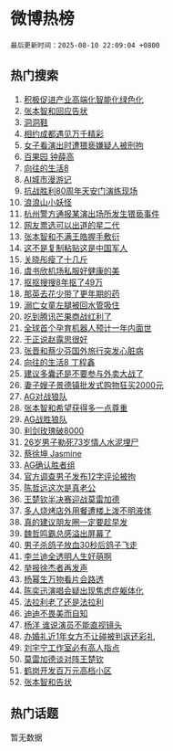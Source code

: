 # 微博热榜

`最后更新时间：2025-08-10 22:09:04 +0800`

## 热门搜索

1. [积极促进产业高端化智能化绿色化](https://m.weibo.cn/search?containerid=100103type%3D1%26t%3D10%26q%3D%23%E7%A7%AF%E6%9E%81%E4%BF%83%E8%BF%9B%E4%BA%A7%E4%B8%9A%E9%AB%98%E7%AB%AF%E5%8C%96%E6%99%BA%E8%83%BD%E5%8C%96%E7%BB%BF%E8%89%B2%E5%8C%96%23&stream_entry_id=51&isnewpage=1&extparam=seat%3D1%26pos%3D0%26cate%3D10103%26stream_entry_id%3D51%26filter_type%3Drealtimehot%26q%3D%2523%25E7%25A7%25AF%25E6%259E%2581%25E4%25BF%2583%25E8%25BF%259B%25E4%25BA%25A7%25E4%25B8%259A%25E9%25AB%2598%25E7%25AB%25AF%25E5%258C%2596%25E6%2599%25BA%25E8%2583%25BD%25E5%258C%2596%25E7%25BB%25BF%25E8%2589%25B2%25E5%258C%2596%2523%26dgr%3D0%26c_type%3D51%26display_time%3D1754834943%26pre_seqid%3D17548349431860521583138)
1. [张本智和回应告状](https://m.weibo.cn/search?containerid=100103type%3D1%26t%3D10%26q%3D%23%E5%BC%A0%E6%9C%AC%E6%99%BA%E5%92%8C%E5%9B%9E%E5%BA%94%E5%91%8A%E7%8A%B6%23&stream_entry_id=31&isnewpage=1&extparam=seat%3D1%26flag%3D2%26cate%3D5001%26band_rank%3D1%26stream_entry_id%3D31%26lcate%3D5001%26c_type%3D31%26pos%3D0%26filter_type%3Drealtimehot%26q%3D%2523%25E5%25BC%25A0%25E6%259C%25AC%25E6%2599%25BA%25E5%2592%258C%25E5%259B%259E%25E5%25BA%2594%25E5%2591%258A%25E7%258A%25B6%2523%26dgr%3D0%26realpos%3D1%26display_time%3D1754834943%26pre_seqid%3D17548349431860521583138)
1. [洞洞鞋](https://m.weibo.cn/search?containerid=100103type%3D1%26t%3D10%26q%3D%E6%B4%9E%E6%B4%9E%E9%9E%8B&stream_entry_id=31&isnewpage=1&extparam=seat%3D1%26flag%3D2%26cate%3D5001%26band_rank%3D2%26stream_entry_id%3D31%26lcate%3D5001%26c_type%3D31%26pos%3D1%26filter_type%3Drealtimehot%26q%3D%25E6%25B4%259E%25E6%25B4%259E%25E9%259E%258B%26dgr%3D0%26realpos%3D2%26display_time%3D1754834943%26pre_seqid%3D17548349431860521583138)
1. [相约成都遇见万千精彩](https://m.weibo.cn/search?containerid=100103type%3D1%26t%3D10%26q%3D%23%E7%9B%B8%E7%BA%A6%E6%88%90%E9%83%BD%E9%81%87%E8%A7%81%E4%B8%87%E5%8D%83%E7%B2%BE%E5%BD%A9%23&stream_entry_id=31&isnewpage=1&extparam=seat%3D1%26flag%3D0%26cate%3D5001%26band_rank%3D3%26stream_entry_id%3D31%26lcate%3D5001%26c_type%3D31%26pos%3D2%26filter_type%3Drealtimehot%26q%3D%2523%25E7%259B%25B8%25E7%25BA%25A6%25E6%2588%2590%25E9%2583%25BD%25E9%2581%2587%25E8%25A7%2581%25E4%25B8%2587%25E5%258D%2583%25E7%25B2%25BE%25E5%25BD%25A9%2523%26dgr%3D0%26realpos%3D3%26display_time%3D1754834943%26pre_seqid%3D17548349431860521583138)
1. [女子看演出时遭猥亵嫌疑人被刑拘](https://m.weibo.cn/search?containerid=100103type%3D1%26t%3D10%26q%3D%23%E5%A5%B3%E5%AD%90%E7%9C%8B%E6%BC%94%E5%87%BA%E6%97%B6%E9%81%AD%E7%8C%A5%E4%BA%B5%E5%AB%8C%E7%96%91%E4%BA%BA%E8%A2%AB%E5%88%91%E6%8B%98%23&stream_entry_id=31&isnewpage=1&extparam=seat%3D1%26flag%3D0%26cate%3D5001%26band_rank%3D4%26stream_entry_id%3D31%26lcate%3D5001%26c_type%3D31%26pos%3D3%26filter_type%3Drealtimehot%26q%3D%2523%25E5%25A5%25B3%25E5%25AD%2590%25E7%259C%258B%25E6%25BC%2594%25E5%2587%25BA%25E6%2597%25B6%25E9%2581%25AD%25E7%258C%25A5%25E4%25BA%25B5%25E5%25AB%258C%25E7%2596%2591%25E4%25BA%25BA%25E8%25A2%25AB%25E5%2588%2591%25E6%258B%2598%2523%26dgr%3D0%26realpos%3D4%26display_time%3D1754834943%26pre_seqid%3D17548349431860521583138)
1. [百果园 钟薛高](https://m.weibo.cn/search?containerid=100103type%3D1%26t%3D10%26q%3D%E7%99%BE%E6%9E%9C%E5%9B%AD+%E9%92%9F%E8%96%9B%E9%AB%98&stream_entry_id=31&isnewpage=1&extparam=seat%3D1%26flag%3D0%26cate%3D5001%26band_rank%3D5%26stream_entry_id%3D31%26lcate%3D5001%26c_type%3D31%26pos%3D4%26filter_type%3Drealtimehot%26q%3D%25E7%2599%25BE%25E6%259E%259C%25E5%259B%25AD%2520%25E9%2592%259F%25E8%2596%259B%25E9%25AB%2598%26dgr%3D0%26realpos%3D5%26display_time%3D1754834943%26pre_seqid%3D17548349431860521583138)
1. [向往的生活8](https://m.weibo.cn/search?containerid=100103type%3D1%26t%3D10%26q%3D%23%E5%90%91%E5%BE%80%E7%9A%84%E7%94%9F%E6%B4%BB8%23&stream_entry_id=31&isnewpage=1&extparam=seat%3D1%26flag%3D0%26cate%3D5001%26band_rank%3D6%26stream_entry_id%3D31%26lcate%3D5001%26c_type%3D31%26pos%3D5%26filter_type%3Drealtimehot%26q%3D%2523%25E5%2590%2591%25E5%25BE%2580%25E7%259A%2584%25E7%2594%259F%25E6%25B4%25BB8%2523%26dgr%3D0%26realpos%3D6%26display_time%3D1754834943%26pre_seqid%3D17548349431860521583138)
1. [AI城市漫游记](https://m.weibo.cn/search?containerid=100103type%3D1%26t%3D10%26q%3D%23AI%E5%9F%8E%E5%B8%82%E6%BC%AB%E6%B8%B8%E8%AE%B0%23&stream_entry_id=31&isnewpage=1&extparam=seat%3D1%26adid%3D296313%26cate%3D5001%26band_rank%3D7%26stream_entry_id%3D31%26is_ad_pos%3D1%26lcate%3D5001%26pos%3D6%26filter_type%3Drealtimehot%26q%3D%2523AI%25E5%259F%258E%25E5%25B8%2582%25E6%25BC%25AB%25E6%25B8%25B8%25E8%25AE%25B0%2523%26dgr%3D0%26c_type%3D31%26display_time%3D1754834943%26pre_seqid%3D17548349431860521583138)
1. [抗战胜利80周年天安门演练现场](https://m.weibo.cn/search?containerid=100103type%3D1%26t%3D10%26q%3D%23%E6%8A%97%E6%88%98%E8%83%9C%E5%88%A980%E5%91%A8%E5%B9%B4%E5%A4%A9%E5%AE%89%E9%97%A8%E6%BC%94%E7%BB%83%E7%8E%B0%E5%9C%BA%23&stream_entry_id=31&isnewpage=1&extparam=seat%3D1%26flag%3D0%26cate%3D5001%26band_rank%3D7%26stream_entry_id%3D31%26lcate%3D5001%26c_type%3D31%26pos%3D7%26filter_type%3Drealtimehot%26q%3D%2523%25E6%258A%2597%25E6%2588%2598%25E8%2583%259C%25E5%2588%25A980%25E5%2591%25A8%25E5%25B9%25B4%25E5%25A4%25A9%25E5%25AE%2589%25E9%2597%25A8%25E6%25BC%2594%25E7%25BB%2583%25E7%258E%25B0%25E5%259C%25BA%2523%26dgr%3D0%26realpos%3D7%26display_time%3D1754834943%26pre_seqid%3D17548349431860521583138)
1. [浪浪山小妖怪](https://m.weibo.cn/search?containerid=100103type%3D1%26t%3D10%26q%3D%23%E6%B5%AA%E6%B5%AA%E5%B1%B1%E5%B0%8F%E5%A6%96%E6%80%AA%23&stream_entry_id=31&isnewpage=1&extparam=seat%3D1%26flag%3D0%26cate%3D5001%26band_rank%3D8%26stream_entry_id%3D31%26lcate%3D5001%26c_type%3D31%26pos%3D8%26filter_type%3Drealtimehot%26q%3D%2523%25E6%25B5%25AA%25E6%25B5%25AA%25E5%25B1%25B1%25E5%25B0%258F%25E5%25A6%2596%25E6%2580%25AA%2523%26dgr%3D0%26realpos%3D8%26display_time%3D1754834943%26pre_seqid%3D17548349431860521583138)
1. [杭州警方通报某演出场所发生猥亵事件](https://m.weibo.cn/search?containerid=100103type%3D1%26t%3D10%26q%3D%23%E6%9D%AD%E5%B7%9E%E8%AD%A6%E6%96%B9%E9%80%9A%E6%8A%A5%E6%9F%90%E6%BC%94%E5%87%BA%E5%9C%BA%E6%89%80%E5%8F%91%E7%94%9F%E7%8C%A5%E4%BA%B5%E4%BA%8B%E4%BB%B6%23&stream_entry_id=31&isnewpage=1&extparam=seat%3D1%26flag%3D0%26cate%3D5001%26band_rank%3D9%26stream_entry_id%3D31%26lcate%3D5001%26c_type%3D31%26pos%3D9%26filter_type%3Drealtimehot%26q%3D%2523%25E6%259D%25AD%25E5%25B7%259E%25E8%25AD%25A6%25E6%2596%25B9%25E9%2580%259A%25E6%258A%25A5%25E6%259F%2590%25E6%25BC%2594%25E5%2587%25BA%25E5%259C%25BA%25E6%2589%2580%25E5%258F%2591%25E7%2594%259F%25E7%258C%25A5%25E4%25BA%25B5%25E4%25BA%258B%25E4%25BB%25B6%2523%26dgr%3D0%26realpos%3D9%26display_time%3D1754834943%26pre_seqid%3D17548349431860521583138)
1. [网友票选可以出道的星二代](https://m.weibo.cn/search?containerid=100103type%3D1%26t%3D10%26q%3D%23%E7%BD%91%E5%8F%8B%E7%A5%A8%E9%80%89%E5%8F%AF%E4%BB%A5%E5%87%BA%E9%81%93%E7%9A%84%E6%98%9F%E4%BA%8C%E4%BB%A3%23&stream_entry_id=31&isnewpage=1&extparam=seat%3D1%26flag%3D0%26cate%3D5001%26band_rank%3D10%26stream_entry_id%3D31%26lcate%3D5001%26c_type%3D31%26pos%3D10%26filter_type%3Drealtimehot%26q%3D%2523%25E7%25BD%2591%25E5%258F%258B%25E7%25A5%25A8%25E9%2580%2589%25E5%258F%25AF%25E4%25BB%25A5%25E5%2587%25BA%25E9%2581%2593%25E7%259A%2584%25E6%2598%259F%25E4%25BA%258C%25E4%25BB%25A3%2523%26dgr%3D0%26realpos%3D10%26display_time%3D1754834943%26pre_seqid%3D17548349431860521583138)
1. [张本智和不满王皓握手敷衍](https://m.weibo.cn/search?containerid=100103type%3D1%26t%3D10%26q%3D%E5%BC%A0%E6%9C%AC%E6%99%BA%E5%92%8C%E4%B8%8D%E6%BB%A1%E7%8E%8B%E7%9A%93%E6%8F%A1%E6%89%8B%E6%95%B7%E8%A1%8D&stream_entry_id=31&isnewpage=1&extparam=seat%3D1%26flag%3D2%26cate%3D5001%26band_rank%3D11%26stream_entry_id%3D31%26lcate%3D5001%26c_type%3D31%26pos%3D11%26filter_type%3Drealtimehot%26q%3D%25E5%25BC%25A0%25E6%259C%25AC%25E6%2599%25BA%25E5%2592%258C%25E4%25B8%258D%25E6%25BB%25A1%25E7%258E%258B%25E7%259A%2593%25E6%258F%25A1%25E6%2589%258B%25E6%2595%25B7%25E8%25A1%258D%26dgr%3D0%26realpos%3D11%26display_time%3D1754834943%26pre_seqid%3D17548349431860521583138)
1. [这不是复制粘贴这是中国军人](https://m.weibo.cn/search?containerid=100103type%3D1%26t%3D10%26q%3D%23%E8%BF%99%E4%B8%8D%E6%98%AF%E5%A4%8D%E5%88%B6%E7%B2%98%E8%B4%B4%E8%BF%99%E6%98%AF%E4%B8%AD%E5%9B%BD%E5%86%9B%E4%BA%BA%23&stream_entry_id=31&isnewpage=1&extparam=seat%3D1%26flag%3D0%26cate%3D5001%26band_rank%3D12%26stream_entry_id%3D31%26lcate%3D5001%26c_type%3D31%26pos%3D12%26filter_type%3Drealtimehot%26q%3D%2523%25E8%25BF%2599%25E4%25B8%258D%25E6%2598%25AF%25E5%25A4%258D%25E5%2588%25B6%25E7%25B2%2598%25E8%25B4%25B4%25E8%25BF%2599%25E6%2598%25AF%25E4%25B8%25AD%25E5%259B%25BD%25E5%2586%259B%25E4%25BA%25BA%2523%26dgr%3D0%26realpos%3D12%26display_time%3D1754834943%26pre_seqid%3D17548349431860521583138)
1. [关晓彤瘦了十几斤](https://m.weibo.cn/search?containerid=100103type%3D1%26t%3D10%26q%3D%23%E5%85%B3%E6%99%93%E5%BD%A4%E7%98%A6%E4%BA%86%E5%8D%81%E5%87%A0%E6%96%A4%23&stream_entry_id=31&isnewpage=1&extparam=seat%3D1%26flag%3D2%26cate%3D5001%26band_rank%3D13%26stream_entry_id%3D31%26lcate%3D5001%26c_type%3D31%26pos%3D13%26filter_type%3Drealtimehot%26q%3D%2523%25E5%2585%25B3%25E6%2599%2593%25E5%25BD%25A4%25E7%2598%25A6%25E4%25BA%2586%25E5%258D%2581%25E5%2587%25A0%25E6%2596%25A4%2523%26dgr%3D0%26realpos%3D13%26display_time%3D1754834943%26pre_seqid%3D17548349431860521583138)
1. [虞书欣机场私服好健康的美](https://m.weibo.cn/search?containerid=100103type%3D1%26t%3D10%26q%3D%E8%99%9E%E4%B9%A6%E6%AC%A3%E6%9C%BA%E5%9C%BA%E7%A7%81%E6%9C%8D%E5%A5%BD%E5%81%A5%E5%BA%B7%E7%9A%84%E7%BE%8E&stream_entry_id=31&isnewpage=1&extparam=seat%3D1%26flag%3D1%26cate%3D5001%26band_rank%3D14%26stream_entry_id%3D31%26lcate%3D5001%26c_type%3D31%26pos%3D14%26filter_type%3Drealtimehot%26q%3D%25E8%2599%259E%25E4%25B9%25A6%25E6%25AC%25A3%25E6%259C%25BA%25E5%259C%25BA%25E7%25A7%2581%25E6%259C%258D%25E5%25A5%25BD%25E5%2581%25A5%25E5%25BA%25B7%25E7%259A%2584%25E7%25BE%258E%26dgr%3D0%26realpos%3D14%26display_time%3D1754834943%26pre_seqid%3D17548349431860521583138)
1. [抠抠搜搜8年抠了49万](https://m.weibo.cn/search?containerid=100103type%3D1%26t%3D10%26q%3D%E6%8A%A0%E6%8A%A0%E6%90%9C%E6%90%9C8%E5%B9%B4%E6%8A%A0%E4%BA%8649%E4%B8%87&stream_entry_id=31&isnewpage=1&extparam=seat%3D1%26flag%3D2%26cate%3D5001%26band_rank%3D15%26stream_entry_id%3D31%26lcate%3D5001%26c_type%3D31%26pos%3D15%26filter_type%3Drealtimehot%26q%3D%25E6%258A%25A0%25E6%258A%25A0%25E6%2590%259C%25E6%2590%259C8%25E5%25B9%25B4%25E6%258A%25A0%25E4%25BA%258649%25E4%25B8%2587%26dgr%3D0%26realpos%3D15%26display_time%3D1754834943%26pre_seqid%3D17548349431860521583138)
1. [那英去花少带了更年期的药](https://m.weibo.cn/search?containerid=100103type%3D1%26t%3D10%26q%3D%23%E9%82%A3%E8%8B%B1%E5%8E%BB%E8%8A%B1%E5%B0%91%E5%B8%A6%E4%BA%86%E6%9B%B4%E5%B9%B4%E6%9C%9F%E7%9A%84%E8%8D%AF%23&stream_entry_id=31&isnewpage=1&extparam=seat%3D1%26flag%3D1%26cate%3D5001%26band_rank%3D16%26stream_entry_id%3D31%26lcate%3D5001%26c_type%3D31%26pos%3D16%26filter_type%3Drealtimehot%26q%3D%2523%25E9%2582%25A3%25E8%258B%25B1%25E5%258E%25BB%25E8%258A%25B1%25E5%25B0%2591%25E5%25B8%25A6%25E4%25BA%2586%25E6%259B%25B4%25E5%25B9%25B4%25E6%259C%259F%25E7%259A%2584%25E8%258D%25AF%2523%26dgr%3D0%26realpos%3D16%26display_time%3D1754834943%26pre_seqid%3D17548349431860521583138)
1. [溺亡女童左腿被回水管吸住](https://m.weibo.cn/search?containerid=100103type%3D1%26t%3D10%26q%3D%23%E6%BA%BA%E4%BA%A1%E5%A5%B3%E7%AB%A5%E5%B7%A6%E8%85%BF%E8%A2%AB%E5%9B%9E%E6%B0%B4%E7%AE%A1%E5%90%B8%E4%BD%8F%23&stream_entry_id=31&isnewpage=1&extparam=seat%3D1%26flag%3D0%26cate%3D5001%26band_rank%3D17%26stream_entry_id%3D31%26lcate%3D5001%26c_type%3D31%26pos%3D17%26filter_type%3Drealtimehot%26q%3D%2523%25E6%25BA%25BA%25E4%25BA%25A1%25E5%25A5%25B3%25E7%25AB%25A5%25E5%25B7%25A6%25E8%2585%25BF%25E8%25A2%25AB%25E5%259B%259E%25E6%25B0%25B4%25E7%25AE%25A1%25E5%2590%25B8%25E4%25BD%258F%2523%26dgr%3D0%26realpos%3D17%26display_time%3D1754834943%26pre_seqid%3D17548349431860521583138)
1. [吃到腾讯芒果商战红利了](https://m.weibo.cn/search?containerid=100103type%3D1%26t%3D10%26q%3D%E5%90%83%E5%88%B0%E8%85%BE%E8%AE%AF%E8%8A%92%E6%9E%9C%E5%95%86%E6%88%98%E7%BA%A2%E5%88%A9%E4%BA%86&stream_entry_id=31&isnewpage=1&extparam=seat%3D1%26flag%3D0%26cate%3D5001%26band_rank%3D18%26stream_entry_id%3D31%26lcate%3D5001%26c_type%3D31%26pos%3D18%26filter_type%3Drealtimehot%26q%3D%25E5%2590%2583%25E5%2588%25B0%25E8%2585%25BE%25E8%25AE%25AF%25E8%258A%2592%25E6%259E%259C%25E5%2595%2586%25E6%2588%2598%25E7%25BA%25A2%25E5%2588%25A9%25E4%25BA%2586%26dgr%3D0%26realpos%3D18%26display_time%3D1754834943%26pre_seqid%3D17548349431860521583138)
1. [全球首个孕育机器人预计一年内面世](https://m.weibo.cn/search?containerid=100103type%3D1%26t%3D10%26q%3D%23%E5%85%A8%E7%90%83%E9%A6%96%E4%B8%AA%E5%AD%95%E8%82%B2%E6%9C%BA%E5%99%A8%E4%BA%BA%E9%A2%84%E8%AE%A1%E4%B8%80%E5%B9%B4%E5%86%85%E9%9D%A2%E4%B8%96%23&stream_entry_id=31&isnewpage=1&extparam=seat%3D1%26flag%3D1%26cate%3D5001%26band_rank%3D19%26stream_entry_id%3D31%26lcate%3D5001%26c_type%3D31%26pos%3D19%26filter_type%3Drealtimehot%26q%3D%2523%25E5%2585%25A8%25E7%2590%2583%25E9%25A6%2596%25E4%25B8%25AA%25E5%25AD%2595%25E8%2582%25B2%25E6%259C%25BA%25E5%2599%25A8%25E4%25BA%25BA%25E9%25A2%2584%25E8%25AE%25A1%25E4%25B8%2580%25E5%25B9%25B4%25E5%2586%2585%25E9%259D%25A2%25E4%25B8%2596%2523%26dgr%3D0%26realpos%3D19%26display_time%3D1754834943%26pre_seqid%3D17548349431860521583138)
1. [于正说赵露思很好](https://m.weibo.cn/search?containerid=100103type%3D1%26t%3D10%26q%3D%23%E4%BA%8E%E6%AD%A3%E8%AF%B4%E8%B5%B5%E9%9C%B2%E6%80%9D%E5%BE%88%E5%A5%BD%23&stream_entry_id=31&isnewpage=1&extparam=seat%3D1%26flag%3D1%26cate%3D5001%26band_rank%3D20%26stream_entry_id%3D31%26lcate%3D5001%26c_type%3D31%26pos%3D20%26filter_type%3Drealtimehot%26q%3D%2523%25E4%25BA%258E%25E6%25AD%25A3%25E8%25AF%25B4%25E8%25B5%25B5%25E9%259C%25B2%25E6%2580%259D%25E5%25BE%2588%25E5%25A5%25BD%2523%26dgr%3D0%26realpos%3D20%26display_time%3D1754834943%26pre_seqid%3D17548349431860521583138)
1. [张晋和蔡少芬国外旅行突发心脏病](https://m.weibo.cn/search?containerid=100103type%3D1%26t%3D10%26q%3D%23%E5%BC%A0%E6%99%8B%E5%92%8C%E8%94%A1%E5%B0%91%E8%8A%AC%E5%9B%BD%E5%A4%96%E6%97%85%E8%A1%8C%E7%AA%81%E5%8F%91%E5%BF%83%E8%84%8F%E7%97%85%23&stream_entry_id=31&isnewpage=1&extparam=seat%3D1%26flag%3D2%26cate%3D5001%26band_rank%3D21%26stream_entry_id%3D31%26lcate%3D5001%26c_type%3D31%26pos%3D21%26filter_type%3Drealtimehot%26q%3D%2523%25E5%25BC%25A0%25E6%2599%258B%25E5%2592%258C%25E8%2594%25A1%25E5%25B0%2591%25E8%258A%25AC%25E5%259B%25BD%25E5%25A4%2596%25E6%2597%2585%25E8%25A1%258C%25E7%25AA%2581%25E5%258F%2591%25E5%25BF%2583%25E8%2584%258F%25E7%2597%2585%2523%26dgr%3D0%26realpos%3D21%26display_time%3D1754834943%26pre_seqid%3D17548349431860521583138)
1. [向往的生活8 丁程鑫](https://m.weibo.cn/search?containerid=100103type%3D1%26t%3D10%26q%3D%E5%90%91%E5%BE%80%E7%9A%84%E7%94%9F%E6%B4%BB8+%E4%B8%81%E7%A8%8B%E9%91%AB&stream_entry_id=31&isnewpage=1&extparam=seat%3D1%26flag%3D0%26cate%3D5001%26band_rank%3D22%26stream_entry_id%3D31%26lcate%3D5001%26c_type%3D31%26pos%3D22%26filter_type%3Drealtimehot%26q%3D%25E5%2590%2591%25E5%25BE%2580%25E7%259A%2584%25E7%2594%259F%25E6%25B4%25BB8%2520%25E4%25B8%2581%25E7%25A8%258B%25E9%2591%25AB%26dgr%3D0%26realpos%3D22%26display_time%3D1754834943%26pre_seqid%3D17548349431860521583138)
1. [建议多囊还是不要参与外卖大战了](https://m.weibo.cn/search?containerid=100103type%3D1%26t%3D10%26q%3D%23%E5%BB%BA%E8%AE%AE%E5%A4%9A%E5%9B%8A%E8%BF%98%E6%98%AF%E4%B8%8D%E8%A6%81%E5%8F%82%E4%B8%8E%E5%A4%96%E5%8D%96%E5%A4%A7%E6%88%98%E4%BA%86%23&stream_entry_id=31&isnewpage=1&extparam=seat%3D1%26flag%3D1%26cate%3D5001%26band_rank%3D23%26stream_entry_id%3D31%26lcate%3D5001%26c_type%3D31%26pos%3D23%26filter_type%3Drealtimehot%26q%3D%2523%25E5%25BB%25BA%25E8%25AE%25AE%25E5%25A4%259A%25E5%259B%258A%25E8%25BF%2598%25E6%2598%25AF%25E4%25B8%258D%25E8%25A6%2581%25E5%258F%2582%25E4%25B8%258E%25E5%25A4%2596%25E5%258D%2596%25E5%25A4%25A7%25E6%2588%2598%25E4%25BA%2586%2523%26dgr%3D0%26realpos%3D23%26display_time%3D1754834943%26pre_seqid%3D17548349431860521583138)
1. [妻子嫂子景德镇批发式购物狂买2000元](https://m.weibo.cn/search?containerid=100103type%3D1%26t%3D10%26q%3D%23%E5%A6%BB%E5%AD%90%E5%AB%82%E5%AD%90%E6%99%AF%E5%BE%B7%E9%95%87%E6%89%B9%E5%8F%91%E5%BC%8F%E8%B4%AD%E7%89%A9%E7%8B%82%E4%B9%B02000%E5%85%83%23&stream_entry_id=31&isnewpage=1&extparam=seat%3D1%26flag%3D0%26cate%3D5001%26band_rank%3D24%26stream_entry_id%3D31%26lcate%3D5001%26c_type%3D31%26pos%3D24%26filter_type%3Drealtimehot%26q%3D%2523%25E5%25A6%25BB%25E5%25AD%2590%25E5%25AB%2582%25E5%25AD%2590%25E6%2599%25AF%25E5%25BE%25B7%25E9%2595%2587%25E6%2589%25B9%25E5%258F%2591%25E5%25BC%258F%25E8%25B4%25AD%25E7%2589%25A9%25E7%258B%2582%25E4%25B9%25B02000%25E5%2585%2583%2523%26dgr%3D0%26realpos%3D24%26display_time%3D1754834943%26pre_seqid%3D17548349431860521583138)
1. [AG对战狼队](https://m.weibo.cn/search?containerid=100103type%3D1%26t%3D10%26q%3D%23AG%E5%AF%B9%E6%88%98%E7%8B%BC%E9%98%9F%23&stream_entry_id=31&isnewpage=1&extparam=seat%3D1%26flag%3D1%26cate%3D5001%26band_rank%3D25%26stream_entry_id%3D31%26lcate%3D5001%26c_type%3D31%26pos%3D25%26filter_type%3Drealtimehot%26q%3D%2523AG%25E5%25AF%25B9%25E6%2588%2598%25E7%258B%25BC%25E9%2598%259F%2523%26dgr%3D0%26realpos%3D25%26display_time%3D1754834943%26pre_seqid%3D17548349431860521583138)
1. [张本智和希望获得多一点尊重](https://m.weibo.cn/search?containerid=100103type%3D1%26t%3D10%26q%3D%23%E5%BC%A0%E6%9C%AC%E6%99%BA%E5%92%8C%E5%B8%8C%E6%9C%9B%E8%8E%B7%E5%BE%97%E5%A4%9A%E4%B8%80%E7%82%B9%E5%B0%8A%E9%87%8D%23&stream_entry_id=31&isnewpage=1&extparam=seat%3D1%26flag%3D1%26cate%3D5001%26band_rank%3D26%26stream_entry_id%3D31%26lcate%3D5001%26c_type%3D31%26pos%3D26%26filter_type%3Drealtimehot%26q%3D%2523%25E5%25BC%25A0%25E6%259C%25AC%25E6%2599%25BA%25E5%2592%258C%25E5%25B8%258C%25E6%259C%259B%25E8%258E%25B7%25E5%25BE%2597%25E5%25A4%259A%25E4%25B8%2580%25E7%2582%25B9%25E5%25B0%258A%25E9%2587%258D%2523%26dgr%3D0%26realpos%3D26%26display_time%3D1754834943%26pre_seqid%3D17548349431860521583138)
1. [AG战胜狼队](https://m.weibo.cn/search?containerid=100103type%3D1%26t%3D10%26q%3D%23AG%E6%88%98%E8%83%9C%E7%8B%BC%E9%98%9F%23&stream_entry_id=31&isnewpage=1&extparam=seat%3D1%26flag%3D1%26cate%3D5001%26band_rank%3D27%26stream_entry_id%3D31%26lcate%3D5001%26c_type%3D31%26pos%3D27%26filter_type%3Drealtimehot%26q%3D%2523AG%25E6%2588%2598%25E8%2583%259C%25E7%258B%25BC%25E9%2598%259F%2523%26dgr%3D0%26realpos%3D27%26display_time%3D1754834943%26pre_seqid%3D17548349431860521583138)
1. [利剑玫瑰破8000](https://m.weibo.cn/search?containerid=100103type%3D1%26t%3D10%26q%3D%23%E5%88%A9%E5%89%91%E7%8E%AB%E7%91%B0%E7%A0%B48000%23&stream_entry_id=31&isnewpage=1&extparam=seat%3D1%26flag%3D1%26cate%3D5001%26band_rank%3D28%26stream_entry_id%3D31%26lcate%3D5001%26c_type%3D31%26pos%3D28%26filter_type%3Drealtimehot%26q%3D%2523%25E5%2588%25A9%25E5%2589%2591%25E7%258E%25AB%25E7%2591%25B0%25E7%25A0%25B48000%2523%26dgr%3D0%26realpos%3D28%26display_time%3D1754834943%26pre_seqid%3D17548349431860521583138)
1. [26岁男子勒死73岁情人水泥埋尸](https://m.weibo.cn/search?containerid=100103type%3D1%26t%3D10%26q%3D%2326%E5%B2%81%E7%94%B7%E5%AD%90%E5%8B%92%E6%AD%BB73%E5%B2%81%E6%83%85%E4%BA%BA%E6%B0%B4%E6%B3%A5%E5%9F%8B%E5%B0%B8%23&stream_entry_id=31&isnewpage=1&extparam=seat%3D1%26flag%3D0%26cate%3D5001%26band_rank%3D29%26stream_entry_id%3D31%26lcate%3D5001%26c_type%3D31%26pos%3D29%26filter_type%3Drealtimehot%26q%3D%252326%25E5%25B2%2581%25E7%2594%25B7%25E5%25AD%2590%25E5%258B%2592%25E6%25AD%25BB73%25E5%25B2%2581%25E6%2583%2585%25E4%25BA%25BA%25E6%25B0%25B4%25E6%25B3%25A5%25E5%259F%258B%25E5%25B0%25B8%2523%26dgr%3D0%26realpos%3D29%26display_time%3D1754834943%26pre_seqid%3D17548349431860521583138)
1. [蔡徐坤 Jasmine](https://m.weibo.cn/search?containerid=100103type%3D1%26t%3D10%26q%3D%E8%94%A1%E5%BE%90%E5%9D%A4+Jasmine&stream_entry_id=31&isnewpage=1&extparam=seat%3D1%26flag%3D1%26cate%3D5001%26band_rank%3D30%26stream_entry_id%3D31%26lcate%3D5001%26c_type%3D31%26pos%3D30%26filter_type%3Drealtimehot%26q%3D%25E8%2594%25A1%25E5%25BE%2590%25E5%259D%25A4%2520Jasmine%26dgr%3D0%26realpos%3D30%26display_time%3D1754834943%26pre_seqid%3D17548349431860521583138)
1. [AG确认胜者组](https://m.weibo.cn/search?containerid=100103type%3D1%26t%3D10%26q%3D%23AG%E7%A1%AE%E8%AE%A4%E8%83%9C%E8%80%85%E7%BB%84%23&stream_entry_id=31&isnewpage=1&extparam=seat%3D1%26flag%3D1%26cate%3D5001%26band_rank%3D31%26stream_entry_id%3D31%26lcate%3D5001%26c_type%3D31%26pos%3D31%26filter_type%3Drealtimehot%26q%3D%2523AG%25E7%25A1%25AE%25E8%25AE%25A4%25E8%2583%259C%25E8%2580%2585%25E7%25BB%2584%2523%26dgr%3D0%26realpos%3D31%26display_time%3D1754834943%26pre_seqid%3D17548349431860521583138)
1. [官方调查男子发布12字评论被拘](https://m.weibo.cn/search?containerid=100103type%3D1%26t%3D10%26q%3D%23%E5%AE%98%E6%96%B9%E8%B0%83%E6%9F%A5%E7%94%B7%E5%AD%90%E5%8F%91%E5%B8%8312%E5%AD%97%E8%AF%84%E8%AE%BA%E8%A2%AB%E6%8B%98%23&stream_entry_id=31&isnewpage=1&extparam=seat%3D1%26flag%3D0%26cate%3D5001%26band_rank%3D32%26stream_entry_id%3D31%26lcate%3D5001%26c_type%3D31%26pos%3D32%26filter_type%3Drealtimehot%26q%3D%2523%25E5%25AE%2598%25E6%2596%25B9%25E8%25B0%2583%25E6%259F%25A5%25E7%2594%25B7%25E5%25AD%2590%25E5%258F%2591%25E5%25B8%258312%25E5%25AD%2597%25E8%25AF%2584%25E8%25AE%25BA%25E8%25A2%25AB%25E6%258B%2598%2523%26dgr%3D0%26realpos%3D32%26display_time%3D1754834943%26pre_seqid%3D17548349431860521583138)
1. [陈哲远这次是真老公](https://m.weibo.cn/search?containerid=100103type%3D1%26t%3D10%26q%3D%E9%99%88%E5%93%B2%E8%BF%9C%E8%BF%99%E6%AC%A1%E6%98%AF%E7%9C%9F%E8%80%81%E5%85%AC&stream_entry_id=31&isnewpage=1&extparam=seat%3D1%26flag%3D1%26cate%3D5001%26band_rank%3D33%26stream_entry_id%3D31%26lcate%3D5001%26c_type%3D31%26pos%3D33%26filter_type%3Drealtimehot%26q%3D%25E9%2599%2588%25E5%2593%25B2%25E8%25BF%259C%25E8%25BF%2599%25E6%25AC%25A1%25E6%2598%25AF%25E7%259C%259F%25E8%2580%2581%25E5%2585%25AC%26dgr%3D0%26realpos%3D33%26display_time%3D1754834943%26pre_seqid%3D17548349431860521583138)
1. [王楚钦半决赛迎战莫雷加德](https://m.weibo.cn/search?containerid=100103type%3D1%26t%3D10%26q%3D%23%E7%8E%8B%E6%A5%9A%E9%92%A6%E5%8D%8A%E5%86%B3%E8%B5%9B%E8%BF%8E%E6%88%98%E8%8E%AB%E9%9B%B7%E5%8A%A0%E5%BE%B7%23&stream_entry_id=31&isnewpage=1&extparam=seat%3D1%26flag%3D1%26cate%3D5001%26band_rank%3D34%26stream_entry_id%3D31%26lcate%3D5001%26c_type%3D31%26pos%3D34%26filter_type%3Drealtimehot%26q%3D%2523%25E7%258E%258B%25E6%25A5%259A%25E9%2592%25A6%25E5%258D%258A%25E5%2586%25B3%25E8%25B5%259B%25E8%25BF%258E%25E6%2588%2598%25E8%258E%25AB%25E9%259B%25B7%25E5%258A%25A0%25E5%25BE%25B7%2523%26dgr%3D0%26realpos%3D34%26display_time%3D1754834943%26pre_seqid%3D17548349431860521583138)
1. [多人烧烤店外用餐遭楼上泼不明液体](https://m.weibo.cn/search?containerid=100103type%3D1%26t%3D10%26q%3D%23%E5%A4%9A%E4%BA%BA%E7%83%A7%E7%83%A4%E5%BA%97%E5%A4%96%E7%94%A8%E9%A4%90%E9%81%AD%E6%A5%BC%E4%B8%8A%E6%B3%BC%E4%B8%8D%E6%98%8E%E6%B6%B2%E4%BD%93%23&stream_entry_id=31&isnewpage=1&extparam=seat%3D1%26flag%3D0%26cate%3D5001%26band_rank%3D35%26stream_entry_id%3D31%26lcate%3D5001%26c_type%3D31%26pos%3D35%26filter_type%3Drealtimehot%26q%3D%2523%25E5%25A4%259A%25E4%25BA%25BA%25E7%2583%25A7%25E7%2583%25A4%25E5%25BA%2597%25E5%25A4%2596%25E7%2594%25A8%25E9%25A4%2590%25E9%2581%25AD%25E6%25A5%25BC%25E4%25B8%258A%25E6%25B3%25BC%25E4%25B8%258D%25E6%2598%258E%25E6%25B6%25B2%25E4%25BD%2593%2523%26dgr%3D0%26realpos%3D35%26display_time%3D1754834943%26pre_seqid%3D17548349431860521583138)
1. [真的建议朋友圈一定要趁早发](https://m.weibo.cn/search?containerid=100103type%3D1%26t%3D10%26q%3D%E7%9C%9F%E7%9A%84%E5%BB%BA%E8%AE%AE%E6%9C%8B%E5%8F%8B%E5%9C%88%E4%B8%80%E5%AE%9A%E8%A6%81%E8%B6%81%E6%97%A9%E5%8F%91&stream_entry_id=31&isnewpage=1&extparam=seat%3D1%26flag%3D0%26cate%3D5001%26band_rank%3D36%26stream_entry_id%3D31%26lcate%3D5001%26c_type%3D31%26pos%3D36%26filter_type%3Drealtimehot%26q%3D%25E7%259C%259F%25E7%259A%2584%25E5%25BB%25BA%25E8%25AE%25AE%25E6%259C%258B%25E5%258F%258B%25E5%259C%2588%25E4%25B8%2580%25E5%25AE%259A%25E8%25A6%2581%25E8%25B6%2581%25E6%2597%25A9%25E5%258F%2591%26dgr%3D0%26realpos%3D36%26display_time%3D1754834943%26pre_seqid%3D17548349431860521583138)
1. [魏哲鸣霸总感溢出屏幕了](https://m.weibo.cn/search?containerid=100103type%3D1%26t%3D10%26q%3D%E9%AD%8F%E5%93%B2%E9%B8%A3%E9%9C%B8%E6%80%BB%E6%84%9F%E6%BA%A2%E5%87%BA%E5%B1%8F%E5%B9%95%E4%BA%86&stream_entry_id=31&isnewpage=1&extparam=seat%3D1%26flag%3D1%26cate%3D5001%26band_rank%3D37%26stream_entry_id%3D31%26lcate%3D5001%26c_type%3D31%26pos%3D37%26filter_type%3Drealtimehot%26q%3D%25E9%25AD%258F%25E5%2593%25B2%25E9%25B8%25A3%25E9%259C%25B8%25E6%2580%25BB%25E6%2584%259F%25E6%25BA%25A2%25E5%2587%25BA%25E5%25B1%258F%25E5%25B9%2595%25E4%25BA%2586%26dgr%3D0%26realpos%3D37%26display_time%3D1754834943%26pre_seqid%3D17548349431860521583138)
1. [男子杀鸽子放血30秒后鸽子飞走](https://m.weibo.cn/search?containerid=100103type%3D1%26t%3D10%26q%3D%23%E7%94%B7%E5%AD%90%E6%9D%80%E9%B8%BD%E5%AD%90%E6%94%BE%E8%A1%8030%E7%A7%92%E5%90%8E%E9%B8%BD%E5%AD%90%E9%A3%9E%E8%B5%B0%23&stream_entry_id=31&isnewpage=1&extparam=seat%3D1%26flag%3D1%26cate%3D5001%26band_rank%3D38%26stream_entry_id%3D31%26lcate%3D5001%26c_type%3D31%26pos%3D38%26filter_type%3Drealtimehot%26q%3D%2523%25E7%2594%25B7%25E5%25AD%2590%25E6%259D%2580%25E9%25B8%25BD%25E5%25AD%2590%25E6%2594%25BE%25E8%25A1%258030%25E7%25A7%2592%25E5%2590%258E%25E9%25B8%25BD%25E5%25AD%2590%25E9%25A3%259E%25E8%25B5%25B0%2523%26dgr%3D0%26realpos%3D38%26display_time%3D1754834943%26pre_seqid%3D17548349431860521583138)
1. [李兰迪全透明人生好萌啊](https://m.weibo.cn/search?containerid=100103type%3D1%26t%3D10%26q%3D%E6%9D%8E%E5%85%B0%E8%BF%AA%E5%85%A8%E9%80%8F%E6%98%8E%E4%BA%BA%E7%94%9F%E5%A5%BD%E8%90%8C%E5%95%8A&stream_entry_id=31&isnewpage=1&extparam=seat%3D1%26flag%3D1%26cate%3D5001%26band_rank%3D39%26stream_entry_id%3D31%26lcate%3D5001%26c_type%3D31%26pos%3D39%26filter_type%3Drealtimehot%26q%3D%25E6%259D%258E%25E5%2585%25B0%25E8%25BF%25AA%25E5%2585%25A8%25E9%2580%258F%25E6%2598%258E%25E4%25BA%25BA%25E7%2594%259F%25E5%25A5%25BD%25E8%2590%258C%25E5%2595%258A%26dgr%3D0%26realpos%3D39%26display_time%3D1754834943%26pre_seqid%3D17548349431860521583138)
1. [举报徐杰者再发声](https://m.weibo.cn/search?containerid=100103type%3D1%26t%3D10%26q%3D%23%E4%B8%BE%E6%8A%A5%E5%BE%90%E6%9D%B0%E8%80%85%E5%86%8D%E5%8F%91%E5%A3%B0%23&stream_entry_id=31&isnewpage=1&extparam=seat%3D1%26flag%3D0%26cate%3D5001%26band_rank%3D40%26stream_entry_id%3D31%26lcate%3D5001%26c_type%3D31%26pos%3D40%26filter_type%3Drealtimehot%26q%3D%2523%25E4%25B8%25BE%25E6%258A%25A5%25E5%25BE%2590%25E6%259D%25B0%25E8%2580%2585%25E5%2586%258D%25E5%258F%2591%25E5%25A3%25B0%2523%26dgr%3D0%26realpos%3D40%26display_time%3D1754834943%26pre_seqid%3D17548349431860521583138)
1. [杨幂生万物看片会路透](https://m.weibo.cn/search?containerid=100103type%3D1%26t%3D10%26q%3D%23%E6%9D%A8%E5%B9%82%E7%94%9F%E4%B8%87%E7%89%A9%E7%9C%8B%E7%89%87%E4%BC%9A%E8%B7%AF%E9%80%8F%23&stream_entry_id=31&isnewpage=1&extparam=seat%3D1%26flag%3D1%26cate%3D5001%26band_rank%3D41%26stream_entry_id%3D31%26lcate%3D5001%26c_type%3D31%26pos%3D41%26filter_type%3Drealtimehot%26q%3D%2523%25E6%259D%25A8%25E5%25B9%2582%25E7%2594%259F%25E4%25B8%2587%25E7%2589%25A9%25E7%259C%258B%25E7%2589%2587%25E4%25BC%259A%25E8%25B7%25AF%25E9%2580%258F%2523%26dgr%3D0%26realpos%3D41%26display_time%3D1754834943%26pre_seqid%3D17548349431860521583138)
1. [陈奕迅演唱会疑出现焦虑症躯体化](https://m.weibo.cn/search?containerid=100103type%3D1%26t%3D10%26q%3D%23%E9%99%88%E5%A5%95%E8%BF%85%E6%BC%94%E5%94%B1%E4%BC%9A%E7%96%91%E5%87%BA%E7%8E%B0%E7%84%A6%E8%99%91%E7%97%87%E8%BA%AF%E4%BD%93%E5%8C%96%23&stream_entry_id=31&isnewpage=1&extparam=seat%3D1%26flag%3D0%26cate%3D5001%26band_rank%3D42%26stream_entry_id%3D31%26lcate%3D5001%26c_type%3D31%26pos%3D42%26filter_type%3Drealtimehot%26q%3D%2523%25E9%2599%2588%25E5%25A5%2595%25E8%25BF%2585%25E6%25BC%2594%25E5%2594%25B1%25E4%25BC%259A%25E7%2596%2591%25E5%2587%25BA%25E7%258E%25B0%25E7%2584%25A6%25E8%2599%2591%25E7%2597%2587%25E8%25BA%25AF%25E4%25BD%2593%25E5%258C%2596%2523%26dgr%3D0%26realpos%3D42%26display_time%3D1754834943%26pre_seqid%3D17548349431860521583138)
1. [法拉利老了还是法拉利](https://m.weibo.cn/search?containerid=100103type%3D1%26t%3D10%26q%3D%E6%B3%95%E6%8B%89%E5%88%A9%E8%80%81%E4%BA%86%E8%BF%98%E6%98%AF%E6%B3%95%E6%8B%89%E5%88%A9&stream_entry_id=31&isnewpage=1&extparam=seat%3D1%26flag%3D0%26cate%3D5001%26band_rank%3D43%26stream_entry_id%3D31%26lcate%3D5001%26c_type%3D31%26pos%3D43%26filter_type%3Drealtimehot%26q%3D%25E6%25B3%2595%25E6%258B%2589%25E5%2588%25A9%25E8%2580%2581%25E4%25BA%2586%25E8%25BF%2598%25E6%2598%25AF%25E6%25B3%2595%25E6%258B%2589%25E5%2588%25A9%26dgr%3D0%26realpos%3D43%26display_time%3D1754834943%26pre_seqid%3D17548349431860521583138)
1. [迪迪不畏美而自知](https://m.weibo.cn/search?containerid=100103type%3D1%26t%3D10%26q%3D%E8%BF%AA%E8%BF%AA%E4%B8%8D%E7%95%8F%E7%BE%8E%E8%80%8C%E8%87%AA%E7%9F%A5&stream_entry_id=31&isnewpage=1&extparam=seat%3D1%26flag%3D1%26cate%3D5001%26band_rank%3D44%26stream_entry_id%3D31%26lcate%3D5001%26c_type%3D31%26pos%3D44%26filter_type%3Drealtimehot%26q%3D%25E8%25BF%25AA%25E8%25BF%25AA%25E4%25B8%258D%25E7%2595%258F%25E7%25BE%258E%25E8%2580%258C%25E8%2587%25AA%25E7%259F%25A5%26dgr%3D0%26realpos%3D44%26display_time%3D1754834943%26pre_seqid%3D17548349431860521583138)
1. [杨洋 谁说演员不能直视镜头](https://m.weibo.cn/search?containerid=100103type%3D1%26t%3D10%26q%3D%E6%9D%A8%E6%B4%8B+%E8%B0%81%E8%AF%B4%E6%BC%94%E5%91%98%E4%B8%8D%E8%83%BD%E7%9B%B4%E8%A7%86%E9%95%9C%E5%A4%B4&stream_entry_id=31&isnewpage=1&extparam=seat%3D1%26flag%3D0%26cate%3D5001%26band_rank%3D45%26stream_entry_id%3D31%26lcate%3D5001%26c_type%3D31%26pos%3D45%26filter_type%3Drealtimehot%26q%3D%25E6%259D%25A8%25E6%25B4%258B%2520%25E8%25B0%2581%25E8%25AF%25B4%25E6%25BC%2594%25E5%2591%2598%25E4%25B8%258D%25E8%2583%25BD%25E7%259B%25B4%25E8%25A7%2586%25E9%2595%259C%25E5%25A4%25B4%26dgr%3D0%26realpos%3D45%26display_time%3D1754834943%26pre_seqid%3D17548349431860521583138)
1. [办婚礼近1年女方不让碰被判返还彩礼](https://m.weibo.cn/search?containerid=100103type%3D1%26t%3D10%26q%3D%23%E5%8A%9E%E5%A9%9A%E7%A4%BC%E8%BF%911%E5%B9%B4%E5%A5%B3%E6%96%B9%E4%B8%8D%E8%AE%A9%E7%A2%B0%E8%A2%AB%E5%88%A4%E8%BF%94%E8%BF%98%E5%BD%A9%E7%A4%BC%23&stream_entry_id=31&isnewpage=1&extparam=seat%3D1%26flag%3D1%26cate%3D5001%26band_rank%3D46%26stream_entry_id%3D31%26lcate%3D5001%26c_type%3D31%26pos%3D46%26filter_type%3Drealtimehot%26q%3D%2523%25E5%258A%259E%25E5%25A9%259A%25E7%25A4%25BC%25E8%25BF%25911%25E5%25B9%25B4%25E5%25A5%25B3%25E6%2596%25B9%25E4%25B8%258D%25E8%25AE%25A9%25E7%25A2%25B0%25E8%25A2%25AB%25E5%2588%25A4%25E8%25BF%2594%25E8%25BF%2598%25E5%25BD%25A9%25E7%25A4%25BC%2523%26dgr%3D0%26realpos%3D46%26display_time%3D1754834943%26pre_seqid%3D17548349431860521583138)
1. [刘宇宁工作室必有高人指点](https://m.weibo.cn/search?containerid=100103type%3D1%26t%3D10%26q%3D%E5%88%98%E5%AE%87%E5%AE%81%E5%B7%A5%E4%BD%9C%E5%AE%A4%E5%BF%85%E6%9C%89%E9%AB%98%E4%BA%BA%E6%8C%87%E7%82%B9&stream_entry_id=31&isnewpage=1&extparam=seat%3D1%26flag%3D0%26cate%3D5001%26band_rank%3D47%26stream_entry_id%3D31%26lcate%3D5001%26c_type%3D31%26pos%3D47%26filter_type%3Drealtimehot%26q%3D%25E5%2588%2598%25E5%25AE%2587%25E5%25AE%2581%25E5%25B7%25A5%25E4%25BD%259C%25E5%25AE%25A4%25E5%25BF%2585%25E6%259C%2589%25E9%25AB%2598%25E4%25BA%25BA%25E6%258C%2587%25E7%2582%25B9%26dgr%3D0%26realpos%3D47%26display_time%3D1754834943%26pre_seqid%3D17548349431860521583138)
1. [莫雷加德谈对阵王楚钦](https://m.weibo.cn/search?containerid=100103type%3D1%26t%3D10%26q%3D%23%E8%8E%AB%E9%9B%B7%E5%8A%A0%E5%BE%B7%E8%B0%88%E5%AF%B9%E9%98%B5%E7%8E%8B%E6%A5%9A%E9%92%A6%23&stream_entry_id=31&isnewpage=1&extparam=seat%3D1%26flag%3D1%26cate%3D5001%26band_rank%3D48%26stream_entry_id%3D31%26lcate%3D5001%26c_type%3D31%26pos%3D48%26filter_type%3Drealtimehot%26q%3D%2523%25E8%258E%25AB%25E9%259B%25B7%25E5%258A%25A0%25E5%25BE%25B7%25E8%25B0%2588%25E5%25AF%25B9%25E9%2598%25B5%25E7%258E%258B%25E6%25A5%259A%25E9%2592%25A6%2523%26dgr%3D0%26realpos%3D48%26display_time%3D1754834943%26pre_seqid%3D17548349431860521583138)
1. [鹤岗开发百万元高档小区](https://m.weibo.cn/search?containerid=100103type%3D1%26t%3D10%26q%3D%23%E9%B9%A4%E5%B2%97%E5%BC%80%E5%8F%91%E7%99%BE%E4%B8%87%E5%85%83%E9%AB%98%E6%A1%A3%E5%B0%8F%E5%8C%BA%23&stream_entry_id=31&isnewpage=1&extparam=seat%3D1%26flag%3D0%26cate%3D5001%26band_rank%3D49%26stream_entry_id%3D31%26lcate%3D5001%26c_type%3D31%26pos%3D49%26filter_type%3Drealtimehot%26q%3D%2523%25E9%25B9%25A4%25E5%25B2%2597%25E5%25BC%2580%25E5%258F%2591%25E7%2599%25BE%25E4%25B8%2587%25E5%2585%2583%25E9%25AB%2598%25E6%25A1%25A3%25E5%25B0%258F%25E5%258C%25BA%2523%26dgr%3D0%26realpos%3D49%26display_time%3D1754834943%26pre_seqid%3D17548349431860521583138)
1. [张本智和告状](https://m.weibo.cn/search?containerid=100103type%3D1%26t%3D10%26q%3D%23%E5%BC%A0%E6%9C%AC%E6%99%BA%E5%92%8C%E5%91%8A%E7%8A%B6%23&stream_entry_id=31&isnewpage=1&extparam=seat%3D1%26flag%3D0%26cate%3D5001%26band_rank%3D50%26stream_entry_id%3D31%26lcate%3D5001%26c_type%3D31%26pos%3D50%26filter_type%3Drealtimehot%26q%3D%2523%25E5%25BC%25A0%25E6%259C%25AC%25E6%2599%25BA%25E5%2592%258C%25E5%2591%258A%25E7%258A%25B6%2523%26dgr%3D0%26realpos%3D50%26display_time%3D1754834943%26pre_seqid%3D17548349431860521583138)

## 热门话题

暂无数据
